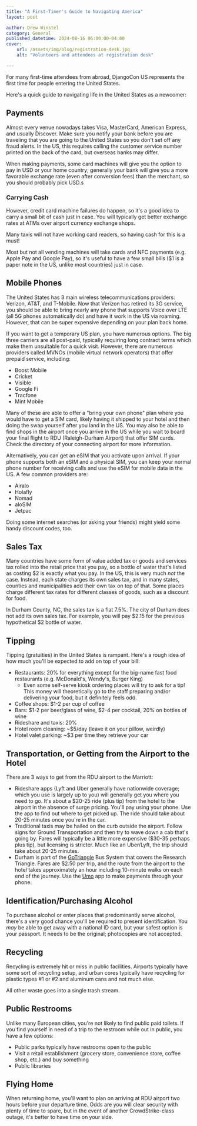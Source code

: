 ```yaml
---
title: "A First-Timer's Guide to Navigating America"
layout: post

author: Drew Winstel
category: General
published_datetime: 2024-08-16 06:00:00-04:00
cover:
    url: /assets/img/blog/registration-desk.jpg
    alt: "Volunteers and attendees at registration desk"

---
```


For many first-time attendees from abroad, DjangoCon US represents the first time for people entering the United States.

Here's a quick guide to navigating life in the United States as a newcomer:

## Payments

Almost every venue nowadays takes Visa, MasterCard, American Express, and usually Discover. Make sure you notify your bank before you are traveling that you are going to the United States so you don't set off any fraud alerts. In the US, this requires calling the customer service number printed on the back of the card, but overseas banks may differ.

When making payments, some card machines will give you the option to pay in USD or your home country; generally your bank will give you a more favorable exchange rate (even after conversion fees) than the merchant, so you should probably pick USD.s

### Carrying Cash

However, credit card machine failures do happen, so it's a good idea to carry a small bit of cash just in case. You will typically get better exchange rates at ATMs over airport currency exchange shops.

Many taxis will not have working card readers, so having cash for this is a must!

Most but not all vending machines will take cards and NFC payments (e.g. Apple Pay and Google Pay), so it's useful to have a few small bills ($1 is a paper note in the US, unlike most countries) just in case.

## Mobile Phones

The United States has 3 main wireless telecommunications providers: Verizon, AT&T, and T-Mobile. Now that Verizon has retired its 3G service, you should be able to bring nearly any phone that supports Voice over LTE (all 5G phones automatically do) and have it work in the US via roaming. However, that can be super expensive depending on your plan back home.

If you want to get a temporary US plan, you have numerous options. The big three carriers are all post-paid, typically requiring long contract terms which make them unsuitable for a quick visit. However, there are numerous providers called MVNOs (mobile virtual network operators) that offer prepaid service, including:

- Boost Mobile
- Cricket
- Visible
- Google Fi
- Tracfone
- Mint Mobile

Many of these are able to offer a "bring your own phone" plan where you would have to get a SIM card, likely having it shipped to your hotel and then doing the swap yourself after you land in the US. You may also be able to find shops in the airport once you arrive in the US while you wait to board your final flight to RDU (Raleigh-Durham Airport) that offer SIM cards. Check the directory of your connecting airport for more information.

Alternatively, you can get an eSIM that you activate upon arrival. If your phone supports both an eSIM and a physical SIM, you can keep your normal phone number for receiving calls and use the eSIM for mobile data in the US. A few common providers are:

- Airalo
- Holafly
- Nomad
- aloSIM
- Jetpac

Doing some internet searches (or asking your friends) might yield some handy discount codes, too.

## Sales Tax

Many countries have some form of value added tax or goods and services tax rolled into the retail price that you pay, so a bottle of water that's listed as costing $2 is exactly what you  pay. In the US, this is very much _not_ the case. Instead, each state charges its own sales tax, and in many states, counties and municipalities add their own tax on top of that. Some places charge different tax rates for different classes of goods, such as a discount for food.

In Durham County, NC, the sales tax is a flat 7.5%. The city of Durham does not add its own sales tax. For example, you will pay $2.15 for the previous hypothetical $2 bottle of water.

## Tipping

Tipping (gratuities) in the United States is rampant. Here's a rough idea of how much you'll be expected to add on top of your bill:

- Restaurants: 20% for everything except for the big-name fast food restaurants (e.g. McDonald's, Wendy's, Burger King)
   - Even some self-serve kiosk ordering places will try to ask for a tip! This money will theoretically go to the staff preparing and/or delivering your food, but it definitely feels odd.
- Coffee shops: $1-2 per cup of coffee
- Bars: $1-2 per beer/glass of wine, $2-4 per cocktail, 20% on bottles of wine
- Rideshare and taxis: 20%
- Hotel room cleaning: ~$5/day (leave it on your pillow, weirdly)
- Hotel valet parking: ~$3 per time they retrieve your car

## Transportation, or Getting from the Airport to the Hotel

There are 3 ways to get from the RDU airport to the Marriott:

- Rideshare apps (Lyft and Uber generally have nationwide coverage; which you use is largely up to you) will generally get you where you need to go. It's about a $20-25 ride (plus tip) from the hotel to the airport in the absence of surge pricing. You'll pay using your phone. Use the app to find out where to get picked up. The ride should take about 20-25 minutes once you're in the car.
- Traditional taxis may be hailed on the curb outside the airport. Follow signs for Ground Transportation and then try to wave down a cab that's going by. Fares will typically be a little more expensive ($30-35 perhaps plus tip), but licensing is stricter. Much like an Uber/Lyft, the trip should take about 20-25 minutes.
- Durham is part of the [GoTriangle](https://gotriangle.org) Bus System that covers the Research Triangle. Fares are $2.50 per trip, and the route from the airport to the hotel takes approximately an hour including 10-minute walks on each end of the journey. Use the [Umo](https://gotriangle.org/UMO) app to make payments through your phone.

## Identification/Purchasing Alcohol

To purchase alcohol or enter places that predominantly serve alcohol, there's a very good chance you'll be required to present identification. You _may_ be able to get away with a national ID card, but your safest option is your passport. It needs to be the original; photocopies are not accepted.

## Recycling

Recycling is extremely hit or miss in public facilities. Airports typically have some sort of recycling setup, and urban cores typically have recycling for plastic types #1 or #2 and aluminum cans and not much else.

All other waste goes into a single trash stream.

## Public Restrooms

Unlike many European cities, you're not likely to find public paid toilets. If you find yourself in need of a trip to the restroom while out in public, you have a few options:

- Public parks typically have restrooms open to the public
- Visit a retail establishment (grocery store, convenience store, coffee shop, etc.) and buy something
- Public libraries

## Flying Home

When returning home, you'll want to plan on arriving at RDU airport two hours before your departure time. Odds are you will clear security with plenty of time to spare, but in the event of another CrowdStrike-class outage, it's better to have time on your side.
